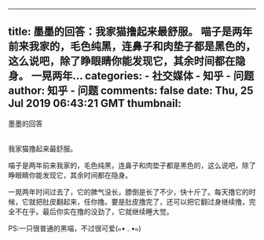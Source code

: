 
---
title: 墨墨的回答：我家猫撸起来最舒服。 喵子是两年前来我家的，毛色纯黑，连鼻子和肉垫子都是黑色的，这么说吧，除了睁眼睛你能发现它，其余时间都在隐身。 一晃两年...
categories: 
    - 社交媒体
    - 知乎 - 问题
author: 知乎 - 问题
comments: false
date: Thu, 25 Jul 2019 06:43:21 GMT
thumbnail: 
---

<div>   
墨墨的回答<br><br><p>我家猫撸起来最舒服。</p><p>喵子是两年前来我家的，毛色纯黑，连鼻子和肉垫子都是黑色的，这么说吧，除了睁眼睛你能发现它，其余时间都在隐身。</p><p>一晃两年时间过去了，它的脾气没长，膘倒是长了不少，快十斤了。每天撸它的时候，它就把肚皮翻起来，任你撸。要是肚皮撸完了，还可以把它翻过身继续撸，完全不在乎。最后你实在撸的没劲了，它就继续睡大觉。</p><p>PS:一只很普通的黑喵，不过很可爱(๑• . •๑)</p>  
</div>
            